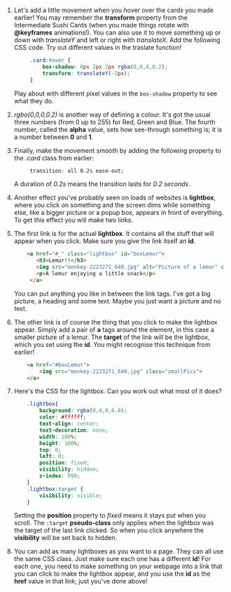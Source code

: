 1. Let's add a little movement when you hover over the cards you made earlier! You may remember the **transform** property from the Intermediate Sushi Cards \(when you made things rotate with **@keyframes** animations!\). You can also use it to move something up or down with _translateY_ and left or right with _translateX_. Add the following CSS code. Try out different values in the traslate function!
   ```css
        .card:hover {
            box-shadow: 0px 2px 2px rgba(0,0,0,0.2); 
            transform: translateY(-2px);
        }
   ```
   Play about with different pixel values in the `box-shadow` property to see what they do. 
     
2. _rgba(0,0,0,0.2)_ is another way of defining a colour. It's got the usual three numbers \(from 0 up to 255\) for Red, Green and Blue. The fourth number, called the **alpha** value, sets how see-through something is; it is a number between **0** and **1**.

2. Finally, make the movement smooth by adding the following property to the _.card_ class from earlier: 
   ```css
        transition: all 0.2s ease-out;
   ``` 
   A duration of _0.2s_ means the transition lasts for _0.2 seconds_.

3. Another effect you've probably seen on loads of websites is **lightbox**, where you click on something and the screen dims while something else, like a bigger picture or a popup box, appears in front of everything. To get this effect you will make two links.

4. The first link is for the actual **lightbox**. It contains all the stuff that will appear when you click. Make sure you give the link itself an **id**.
    ```html
        <a href="#_" class="lightbox" id="boxLemur">
           <h3>Lemur!!</h3>
           <img src="monkey-2223271_640.jpg" alt="Picture of a lemur" class="bigPics"/>
           <p>A lemur enjoying a little snack</p>
         </a>
    ```
    You can put anything you like in between the link tags. I've got a big picture, a heading and some text. Maybe you just want a picture and no text.

4. The other link is of course the thing that you click to make the lightbox appear. Simply add a pair of **a** tags around the element, in this case a smaller picture of a lemur. The **target** of the link will be the lightbox, which you set using the **id**. You might recognise this technique from earlier!
    ```html
        <a href="#boxLemur">
            <img src="monkey-2223271_640.jpg" class="smallPics">
        </a>
    ```

5. Here's the CSS for the lightbox. Can you work out what most of it does?
    ```css
        .lightbox{
            background: rgba(0,0,0,0.8);
            color: #ffffff;
            text-align: center;
            text-decoration: none;
            width: 100%;
            height: 100%;
            top: 0;
            left: 0;
            position: fixed;
            visibility: hidden;
            z-index: 999;
        }
        .lightbox:target {
            visibility: visible;
        }
    ```
    Setting the **position** property to _fixed_ means it stays put when you scroll. The `:target` **pseudo-class** only applies when the lightbox was the target of the last link clicked. So when you click anywhere the **visibility** will be set back to hidden.

6. You can add as many lightboxes as you want to a page. They can all use the same CSS class. Just make sure each one has a different **id**! For each one, you need to make something on your webpage into a link that you can click to make the lightbox appear, and you use the **id** as the **href** value in that link; just you've done above!